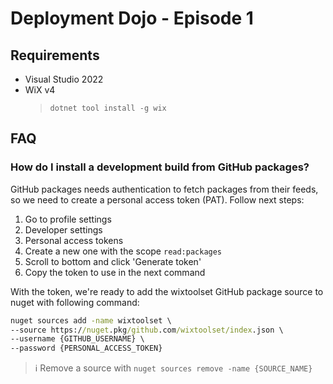 # Deployment Dojo - Episode 1

## Requirements

* Visual Studio 2022
* WiX v4
    > `dotnet tool install -g wix`

## FAQ

### How do I install a development build from GitHub packages?

GitHub packages needs authentication to fetch packages from their feeds, so we need to create a personal access token (PAT). Follow next steps:

1. Go to profile settings
2. Developer settings
3. Personal access tokens
4. Create a new one with the scope `read:packages`
5. Scroll to bottom and click 'Generate token'
6. Copy the token to use in the next command

With the token, we're ready to add the wixtoolset GitHub package source to nuget with following command:

```cmd
nuget sources add -name wixtoolset \ 
--source https://nuget.pkg/github.com/wixtoolset/index.json \ 
--username {GITHUB_USERNAME} \ 
--password {PERSONAL_ACCESS_TOKEN}
```

> :information_source: Remove a source with `nuget sources remove -name {SOURCE_NAME}`